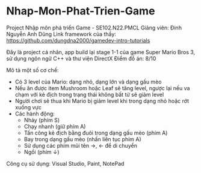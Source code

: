 # Nhap-Mon-Phat-Trien-Game
Project Nhập môn phá triển Game - SE102.N22.PMCL
Giảng viên: Đinh Nguyễn Anh Dũng
Link framework của thầy: https://github.com/dungdna2000/gamedev-intro-tutorials

Đây là project cá nhân, app build lại stage 1-1 của game Super Mario Bros 3, sử dụng ngôn ngữ C++ và thư viện DirectX
Điểm đồ án: 8/10

Mô tả một số cơ chế:
- Có 3 level của Mario: dạng nhỏ, dạng lớn và dạng gấu mèo
- Nếu ăn được item Mushroom hoặc Leaf sẽ tăng level, ngược lại nếu va chạm với kẻ địch trong trạng thái không bất tử sẽ giảm level
- Người chơi sẽ thua khi Mario bị giảm level khi trong dạng nhỏ hoặc rớt xuống vực
- Các hành động:
  + Nhảy (phím S)
  + Chạy nhanh (giữ phím A)
  + Tấn công kẻ địch bằng đuôi trong dạng gấu mèo (phím A)
  + Bay trong dạng gấu mèo (nhấn liên tục phím A)
  + Sử dụng các phím mũi tên →, ← để di chuyển
  + Ngồi (phím ↓)

Công cụ sử dụng: Visual Studio, Paint, NotePad
